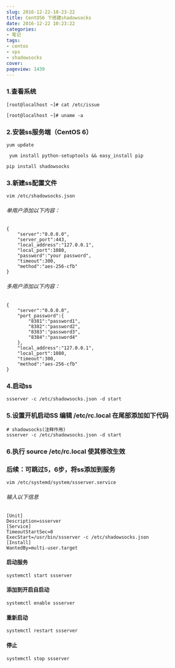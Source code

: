 ```yaml
---
slug: 2016-12-22-10-23-22
title: CentOS6 下搭建shadowsocks
date: 2016-12-22 10:23:22
categories:
- 笔记
tags:
- centos
- vps
- shadowsocks
cover: 
pageview: 1439
---
```


### 1.查看系统
```(base)
[root@localhost ~]# cat /etc/issue

[root@localhost ~]# uname -a
```


### 2.安装ss服务端（CentOS 6）
```(BASE)
yum update

 yum install python-setuptools && easy_install pip

pip install shadowsocks
```


### 3.新建ss配置文件
```(BASE)
vim /etc/shadowsocks.json
```


###### 单用户添加以下内容：
```(BASE)
{
    "server":"0.0.0.0",
    "server_port":443,
    "local_address":"127.0.0.1",
    "local_port":1080,
    "password":"your password",
    "timeout":300,
    "method":"aes-256-cfb"
}
```

###### 多用户添加以下内容：
```(BASE)
{
    "server":"0.0.0.0",
    "port_password":{
        "8381":"password1",
        "8382":"password2",
        "8383":"password3",
        "8384":"password4"
    },
    "local_address":"127.0.0.1",
    "local_port":1080,
    "timeout":300,
    "method":"aes-256-cfb"
}
```


### 4.启动ss
```(BASE)
ssserver -c /etc/shadowsocks.json -d start
```


### 5.设置开机启动SS 编辑 /etc/rc.local 在尾部添加如下代码
```(BASE)
# shadowsocks(注释作用)
ssserver -c /etc/shadowsocks.json -d start
```


### 6.执行 source /etc/rc.local 使其修改生效


### 后续：可跳过5，6步，将ss添加到服务

```(BASE)
vim /etc/systemd/system/ssserver.service
```

###### 输入以下信息
```(BASE)
[Unit]
Description=ssserver
[Service]
TimeoutStartSec=0
ExecStart=/usr/bin/ssserver -c /etc/shadowsocks.json
[Install]
WantedBy=multi-user.target
```

#### 启动服务
```(BASE)
systemctl start ssserver
```

#### 添加到开启自启动
```(BASE)
systemctl enable ssserver
```

#### 重新启动
```(BASE)
systemctl restart ssserver
```

#### 停止
```(BASE)
systemctl stop ssserver
```



